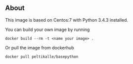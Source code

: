 ## About

This image is based on Centos:7 with Python 3.4.3 installed.

You can build your own image by running

```
docker build --rm -t <name your image> .
```

Or pull the image from dockerhub

```
docker pull peltikalle/basepython
```
